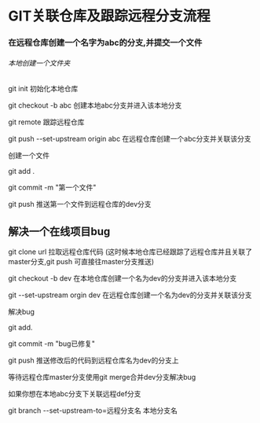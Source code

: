 # GIT关联仓库及跟踪远程分支流程



### 在远程仓库创建一个名字为abc的分支,并提交一个文件

###### 本地创建一个文件夹

git init 初始化本地仓库

git checkout -b abc 创建本地abc分支并进入该本地分支

git remote 跟踪远程仓库

git push --set-upstream origin abc 在远程仓库创建一个abc分支并关联该分支

创建一个文件

git add . 

git commit -m "第一个文件"

git push 推送第一个文件到远程仓库的dev分支



## 解决一个在线项目bug

git clone url  拉取远程仓库代码 (这时候本地仓库已经跟踪了远程仓库并且关联了master分支,git push 可直接往master分支推送)

git checkout -b dev 在本地仓库创建一个名为dev的分支并进入该本地分支

git --set-upstream orgin dev  在远程仓库创建一个名为dev的分支并关联该分支

解决bug

git add.

git commit -m "bug已修复"

git push 推送修改后的代码到远程仓库名为dev的分支上

等待远程仓库master分支使用git merge合并dev分支解决bug



如果你想在本地abc分支下关联远程def分支

git branch --set-upstream-to=远程分支名 本地分支名